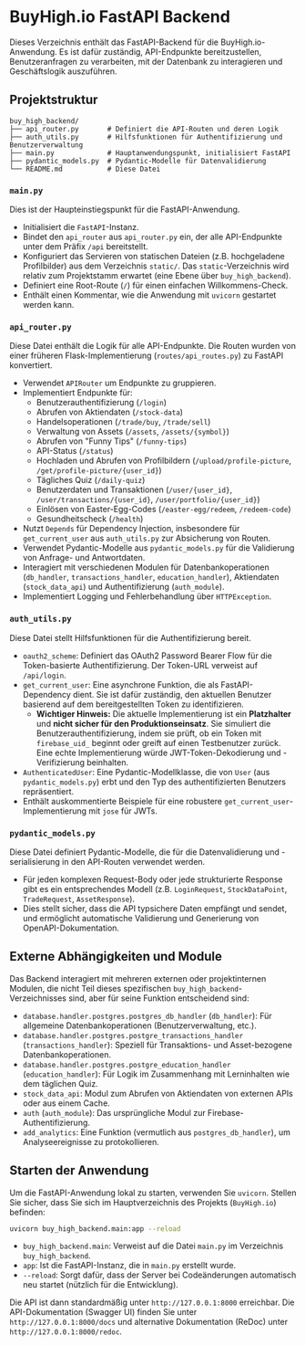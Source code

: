 # BuyHigh.io FastAPI Backend

Dieses Verzeichnis enthält das FastAPI-Backend für die BuyHigh.io-Anwendung. Es ist dafür zuständig, API-Endpunkte bereitzustellen, Benutzeranfragen zu verarbeiten, mit der Datenbank zu interagieren und Geschäftslogik auszuführen.

## Projektstruktur

```
buy_high_backend/
├── api_router.py       # Definiert die API-Routen und deren Logik
├── auth_utils.py       # Hilfsfunktionen für Authentifizierung und Benutzerverwaltung
├── main.py             # Hauptanwendungspunkt, initialisiert FastAPI
├── pydantic_models.py  # Pydantic-Modelle für Datenvalidierung
└── README.md           # Diese Datei
```

### `main.py`

Dies ist der Haupteinstiegspunkt für die FastAPI-Anwendung.
-   Initialisiert die `FastAPI`-Instanz.
-   Bindet den `api_router` aus `api_router.py` ein, der alle API-Endpunkte unter dem Präfix `/api` bereitstellt.
-   Konfiguriert das Servieren von statischen Dateien (z.B. hochgeladene Profilbilder) aus dem Verzeichnis `static/`. Das `static`-Verzeichnis wird relativ zum Projektstamm erwartet (eine Ebene über `buy_high_backend`).
-   Definiert eine Root-Route (`/`) für einen einfachen Willkommens-Check.
-   Enthält einen Kommentar, wie die Anwendung mit `uvicorn` gestartet werden kann.

### `api_router.py`

Diese Datei enthält die Logik für alle API-Endpunkte. Die Routen wurden von einer früheren Flask-Implementierung (`routes/api_routes.py`) zu FastAPI konvertiert.
-   Verwendet `APIRouter` um Endpunkte zu gruppieren.
-   Implementiert Endpunkte für:
    -   Benutzerauthentifizierung (`/login`)
    -   Abrufen von Aktiendaten (`/stock-data`)
    -   Handelsoperationen (`/trade/buy`, `/trade/sell`)
    -   Verwaltung von Assets (`/assets`, `/assets/{symbol}`)
    -   Abrufen von "Funny Tips" (`/funny-tips`)
    -   API-Status (`/status`)
    -   Hochladen und Abrufen von Profilbildern (`/upload/profile-picture`, `/get/profile-picture/{user_id}`)
    -   Tägliches Quiz (`/daily-quiz`)
    -   Benutzerdaten und Transaktionen (`/user/{user_id}`, `/user/transactions/{user_id}`, `/user/portfolio/{user_id}`)
    -   Einlösen von Easter-Egg-Codes (`/easter-egg/redeem`, `/redeem-code`)
    -   Gesundheitscheck (`/health`)
-   Nutzt `Depends` für Dependency Injection, insbesondere für `get_current_user` aus `auth_utils.py` zur Absicherung von Routen.
-   Verwendet Pydantic-Modelle aus `pydantic_models.py` für die Validierung von Anfrage- und Antwortdaten.
-   Interagiert mit verschiedenen Modulen für Datenbankoperationen (`db_handler`, `transactions_handler`, `education_handler`), Aktiendaten (`stock_data_api`) und Authentifizierung (`auth_module`).
-   Implementiert Logging und Fehlerbehandlung über `HTTPException`.

### `auth_utils.py`

Diese Datei stellt Hilfsfunktionen für die Authentifizierung bereit.
-   `oauth2_scheme`: Definiert das OAuth2 Password Bearer Flow für die Token-basierte Authentifizierung. Der Token-URL verweist auf `/api/login`.
-   `get_current_user`: Eine asynchrone Funktion, die als FastAPI-Dependency dient. Sie ist dafür zuständig, den aktuellen Benutzer basierend auf dem bereitgestellten Token zu identifizieren.
    -   **Wichtiger Hinweis:** Die aktuelle Implementierung ist ein **Platzhalter** und **nicht sicher für den Produktionseinsatz**. Sie simuliert die Benutzerauthentifizierung, indem sie prüft, ob ein Token mit `firebase_uid_` beginnt oder greift auf einen Testbenutzer zurück. Eine echte Implementierung würde JWT-Token-Dekodierung und -Verifizierung beinhalten.
-   `AuthenticatedUser`: Eine Pydantic-Modellklasse, die von `User` (aus `pydantic_models.py`) erbt und den Typ des authentifizierten Benutzers repräsentiert.
-   Enthält auskommentierte Beispiele für eine robustere `get_current_user`-Implementierung mit `jose` für JWTs.

### `pydantic_models.py`

Diese Datei definiert Pydantic-Modelle, die für die Datenvalidierung und -serialisierung in den API-Routen verwendet werden.
-   Für jeden komplexen Request-Body oder jede strukturierte Response gibt es ein entsprechendes Modell (z.B. `LoginRequest`, `StockDataPoint`, `TradeRequest`, `AssetResponse`).
-   Dies stellt sicher, dass die API typsichere Daten empfängt und sendet, und ermöglicht automatische Validierung und Generierung von OpenAPI-Dokumentation.

## Externe Abhängigkeiten und Module

Das Backend interagiert mit mehreren externen oder projektinternen Modulen, die nicht Teil dieses spezifischen `buy_high_backend`-Verzeichnisses sind, aber für seine Funktion entscheidend sind:

-   `database.handler.postgres.postgres_db_handler` (`db_handler`): Für allgemeine Datenbankoperationen (Benutzerverwaltung, etc.).
-   `database.handler.postgres.postgre_transactions_handler` (`transactions_handler`): Speziell für Transaktions- und Asset-bezogene Datenbankoperationen.
-   `database.handler.postgres.postgre_education_handler` (`education_handler`): Für Logik im Zusammenhang mit Lerninhalten wie dem täglichen Quiz.
-   `stock_data_api`: Modul zum Abrufen von Aktiendaten von externen APIs oder aus einem Cache.
-   `auth` (`auth_module`): Das ursprüngliche Modul zur Firebase-Authentifizierung.
-   `add_analytics`: Eine Funktion (vermutlich aus `postgres_db_handler`), um Analyseereignisse zu protokollieren.

## Starten der Anwendung

Um die FastAPI-Anwendung lokal zu starten, verwenden Sie `uvicorn`. Stellen Sie sicher, dass Sie sich im Hauptverzeichnis des Projekts (`BuyHigh.io`) befinden:

```bash
uvicorn buy_high_backend.main:app --reload
```

-   `buy_high_backend.main`: Verweist auf die Datei `main.py` im Verzeichnis `buy_high_backend`.
-   `app`: Ist die FastAPI-Instanz, die in `main.py` erstellt wurde.
-   `--reload`: Sorgt dafür, dass der Server bei Codeänderungen automatisch neu startet (nützlich für die Entwicklung).

Die API ist dann standardmäßig unter `http://127.0.0.1:8000` erreichbar. Die API-Dokumentation (Swagger UI) finden Sie unter `http://127.0.0.1:8000/docs` und alternative Dokumentation (ReDoc) unter `http://127.0.0.1:8000/redoc`.
